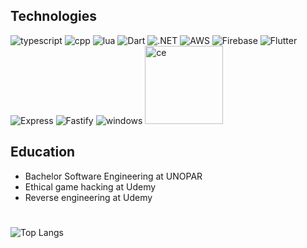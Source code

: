 ## Technologies

![typescript](https://img.shields.io/badge/TypeScript-007ACC?style=for-the-badge&logo=typescript&logoColor=white)
![cpp](https://img.shields.io/badge/C%2B%2B-00599C?style=for-the-badge&logo=c%2B%2B&logoColor=white)
![lua](https://img.shields.io/badge/Lua-2C2D72?style=for-the-badge&logo=lua&logoColor=white)
![Dart](https://img.shields.io/badge/Dart-0175C2?style=for-the-badge&logo=dart&logoColor=white)
![.NET](https://img.shields.io/badge/.NET-5C2D91?style=for-the-badge&logo=.net&logoColor=white)
![AWS](https://img.shields.io/badge/AWS-000.svg?style=for-the-badge&logo=amazon-aws&logoColor=white)
![Firebase](https://img.shields.io/badge/MySQL-000?style=for-the-badge&logo=firebase&logoColor=ffca28)
![Flutter](https://img.shields.io/badge/Flutter-02569B?style=for-the-badge&logo=flutter&logoColor=white)
![Express](https://img.shields.io/badge/express.js-%23404d59.svg?style=for-the-badge&logo=express&logoColor=%2361DAFB)
![Fastify](https://img.shields.io/badge/fastify-%23000000.svg?style=for-the-badge&logo=fastify&logoColor=white)
![windows](https://img.shields.io/badge/Windows-0078D6?style=for-the-badge&logo=windows&logoColor=white)
<img src="https://img.shields.io/badge/-Assembly-000?&logo=assemblyscript" alt="ce" width="125">

## Education

- Bachelor Software Engineering at UNOPAR
- Ethical game hacking at Udemy
- Reverse engineering at Udemy

#

![Top Langs](https://github-readme-stats.vercel.app/api/top-langs/?username=azbito&layout=compact&hide=css,scss,cmake,html,tex&theme=dracula)
